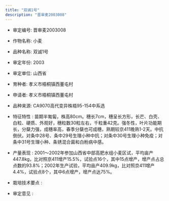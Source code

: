 ```yaml
---
title: "双诚1号"
description: "晋审麦2003008"
---
```

* 审定编号:  晋审麦2003008

*  作物名称:  小麦

*  品种名称:  双诚1号

*  审定年份:  2003

*  审定单位:  山西省

* 育种者:  孝义市梧桐镇西董屯村

*  申请者:  孝义市梧桐镇西董屯村

*  品种来源:  CA9070高代变异株梧95-154中系选

*  特征特性 : 
苗期半匍匐，株高80cm。穗长7cm，穗呈长方形，长芒、白壳、白粒、硬质、外观好，穗粒数30粒左右，千粒重42克。强冬性，叶片功能期长，分蘖力强，成穗率高，春季分蘖也可成穗，熟期较京411晚熟1-2天。中抗倒伏。对条中28号、条中29号生理小种中抗；对条中30号生理小种免疫；对条中31号生理小种、条锈混合菌和白粉病中感。
 
*  产量表现 : 
2001～2002年参加山西省中部高肥水组小麦区试，平均亩产447.8kg，比对照京411增产15.5%，试验点16个，其中15点增产，增产点占总点数的93.8%；2002年生产试验，平均亩产409.9kg，比对照京411增产4.4%，试验点8个，其中6点增产，增产点达75%。

*  栽培技术要点 : 


*  审定意见 : 

